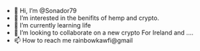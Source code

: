 - 👋 Hi, I’m @Sonador79
- 👀 I’m interested in the benifits of hemp
 and crypto.
- 🌱 I’m currently learning life
- 💞️ I’m looking to collaborate on a new crypto
For Ireland and ....
- 📫 How to reach me rainbowkawfi@gmail

<!---
Sonador79/Sonador79 is a ✨ special ✨ repository because its `README.md` (this file) appears on your GitHub profile.
You can click the Preview link to take a look at your changes.
--->
